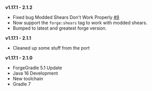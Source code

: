 **v1.17.1 - 2.1.2**
* Fixed bug Modded Shears Don't Work Properly [#8](https://github.com/EwyBoy/SeedDrop/issues/8)
* Now support the `forge:shears` tag to work with modded shears.
* Bumped to latest and greatest forge version.

**v1.17.1 - 2.1.1**
* Cleaned up some stuff from the port

**v1.17.1 - 2.1.0**  
* ForgeGradle 5.1 Update  
* Java 16 Development  
* New toolchain  
* Gradle 7  